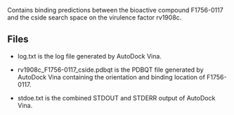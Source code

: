 Contains binding predictions between the bioactive compound F1756-0117 and the cside search space on the virulence factor rv1908c.

## Files

- log.txt is the log file generated by AutoDock Vina.

- rv1908c_F1756-0117_cside.pdbqt is the PDBQT file generated by AutoDock Vina containing the orientation and binding location of F1756-0117.

- stdoe.txt is the combined STDOUT and STDERR output of AutoDock Vina.

